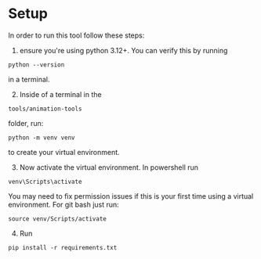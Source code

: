 # Setup
In order to run this tool follow these steps:

1. ensure you're using python 3.12+. You can verify this by running 
```
python --version
``` 
in a terminal.

2. Inside of a terminal in the 
```
tools/animation-tools
``` 
folder, run: 
```
python -m venv venv
```
 to create your virtual environment.

3. Now activate the virtual environment. In powershell run 
```
venv\Scripts\activate
```
You may need to fix permission issues if this is your first time using a virtual environment. For git bash just run: 
```
source venv/Scripts/activate
```
4. Run 
```
pip install -r requirements.txt
```